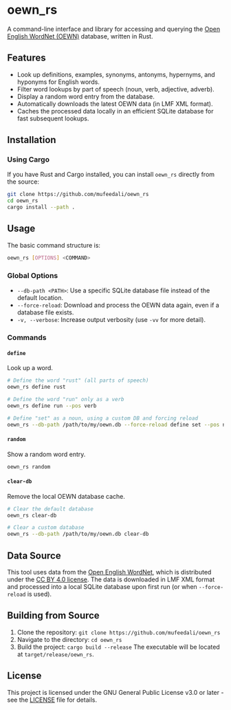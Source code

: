 # oewn_rs

A command-line interface and library for accessing and querying the [Open English WordNet (OEWN)](https://github.com/globalwordnet/english-wordnet) database, written in Rust.

## Features

*   Look up definitions, examples, synonyms, antonyms, hypernyms, and hyponyms for English words.
*   Filter word lookups by part of speech (noun, verb, adjective, adverb).
*   Display a random word entry from the database.
*   Automatically downloads the latest OEWN data (in LMF XML format).
*   Caches the processed data locally in an efficient SQLite database for fast subsequent lookups.

## Installation

### Using Cargo

If you have Rust and Cargo installed, you can install `oewn_rs` directly from the source:

```bash
git clone https://github.com/mufeedali/oewn_rs
cd oewn_rs
cargo install --path .
```

## Usage

The basic command structure is:

```bash
oewn_rs [OPTIONS] <COMMAND>
```

### Global Options

*   `--db-path <PATH>`: Use a specific SQLite database file instead of the default location.
*   `--force-reload`: Download and process the OEWN data again, even if a database file exists.
*   `-v, --verbose`: Increase output verbosity (use `-vv` for more detail).

### Commands

#### `define`

Look up a word.

```bash
# Define the word "rust" (all parts of speech)
oewn_rs define rust

# Define the word "run" only as a verb
oewn_rs define run --pos verb

# Define "set" as a noun, using a custom DB and forcing reload
oewn_rs --db-path /path/to/my/oewn.db --force-reload define set --pos noun
```

#### `random`

Show a random word entry.

```bash
oewn_rs random
```

#### `clear-db`

Remove the local OEWN database cache.

```bash
# Clear the default database
oewn_rs clear-db

# Clear a custom database
oewn_rs --db-path /path/to/my/oewn.db clear-db
```

## Data Source

This tool uses data from the [Open English WordNet](https://github.com/globalwordnet/english-wordnet), which is distributed under the [CC BY 4.0 license](https://creativecommons.org/licenses/by/4.0/). The data is downloaded in LMF XML format and processed into a local SQLite database upon first run (or when `--force-reload` is used).

## Building from Source

1.  Clone the repository: `git clone https://github.com/mufeedali/oewn_rs`
2.  Navigate to the directory: `cd oewn_rs`
3.  Build the project: `cargo build --release`
    The executable will be located at `target/release/oewn_rs`.

## License

This project is licensed under the GNU General Public License v3.0 or later - see the [LICENSE](LICENSE) file for details.
